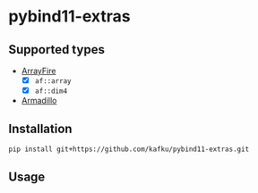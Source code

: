 # pybind11-extras

## Supported types

- [ArrayFire](https://github.com/arrayfire/arrayfire)
  - [x] `af::array`
  - [x] `af::dim4`
- [Armadillo](http://arma.sourceforge.net)

## Installation

```bash
pip install git+https://github.com/kafku/pybind11-extras.git
```

## Usage
